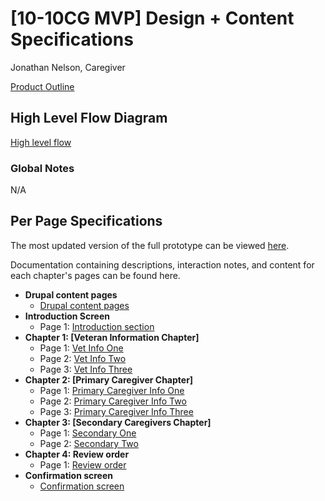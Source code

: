 # [10-10CG MVP] Design + Content Specifications 
Jonathan Nelson, Caregiver

[Product Outline](https://github.com/department-of-veterans-affairs/va.gov-team/blob/master/teams/vsa/teams/caregiver/product-outline.md)

## High Level Flow Diagram

[High level flow](https://github.com/department-of-veterans-affairs/va.gov-team/blob/master/products/caregivers/design-content%20specifications/flow.png)

### Global Notes

N/A 

## Per Page Specifications
The most updated version of the full prototype can be viewed [here](https://vsateams.invisionapp.com/share/UDW9MPS5ETW).

Documentation containing descriptions, interaction notes, and content for each chapter's pages can be found here.

- **Drupal content pages** 
   - [Drupal content pages](https://github.com/department-of-veterans-affairs/va.gov-team/blob/master/products/caregivers/design-content%20specifications/content-page.md)
- **Introduction Screen**
   - Page 1: [Introduction section](https://github.com/department-of-veterans-affairs/va.gov-team/blob/master/products/caregivers/design-content%20specifications/form-intro-page.md)
- **Chapter 1: [Veteran Information Chapter]**
   - Page 1: [Vet Info One](https://github.com/department-of-veterans-affairs/va.gov-team/blob/master/products/caregivers/design-content%20specifications/vet-personal%20info.md)
   - Page 2: [Vet Info Two](https://github.com/department-of-veterans-affairs/va.gov-team/blob/master/products/caregivers/design-content%20specifications/vet-contact%20info.md)
   - Page 3: [Vet Info Three](https://github.com/department-of-veterans-affairs/va.gov-team/blob/master/products/caregivers/design-content%20specifications/vet-medical%20info.md)
- **Chapter 2: [Primary Caregiver Chapter]**
   - Page 1: [Primary Caregiver Info One](https://github.com/department-of-veterans-affairs/va.gov-team/blob/master/products/caregivers/design-content%20specifications/caregiver-personal%20info-1.md)
   - Page 2: [Primary Caregiver Info Two](https://github.com/department-of-veterans-affairs/va.gov-team/blob/master/products/caregivers/design-content%20specifications/caregiver-contact%20info-2.md)
   - Page 3: [Primary Caregiver Info Three](https://github.com/department-of-veterans-affairs/va.gov-team/blob/master/products/caregivers/design-content%20specifications/caregiver-medical%20info-3.md)
- **Chapter 3: [Secondary Caregivers Chapter]**
   - Page 1: [Secondary One]()
   - Page 2: [Secondary Two]()
- **Chapter 4: Review order** 
   - Page 1: [Review order]()
- **Confirmation screen** 
   - [Confirmation screen](https://github.com/department-of-veterans-affairs/va.gov-team/blob/master/teams/vsa/design/spec-template-confirmationpage.md)
